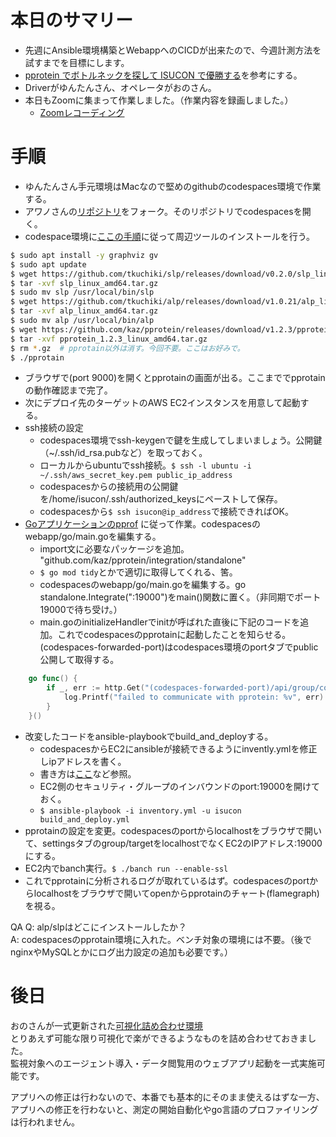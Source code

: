 # 本日のサマリー
- 先週にAnsible環境構築とWebappへのCICDが出来たので、今週計測方法を試すまでを目標にします。
- [pprotein でボトルネックを探して ISUCON で優勝する](https://zenn.dev/team_soda/articles/20231206000000)を参考にする。
- Driverがゆんたんさん、オペレータがおのさん。
- 本日もZoomに集まって作業しました。（作業内容を録画しました。）
  - [Zoomレコーディング](https://us06web.zoom.us/rec/share/VzxbzVE6ls0mo-rG78MZcCCEaHQiidavp5cNt_ZWv-zVrQGKXyBaWLxKKRLODhBf.Td85YN57K7wH-Nww)

# 手順
- ゆんたんさん手元環境はMacなので堅めのgithubのcodespaces環境で作業する。
- アワノさんの[リポジトリ](https://github.com/Akijin007/isucon13)をフォーク。そのリポジトリでcodespacesを開く。
- codespace環境に[ここの手順](https://zenn.dev/team_soda/articles/20231206000000#%E5%91%A8%E8%BE%BA%E3%83%84%E3%83%BC%E3%83%AB%E3%81%AE%E3%82%A4%E3%83%B3%E3%82%B9%E3%83%88%E3%83%BC%E3%83%AB)に従って周辺ツールのインストールを行う。
```bash
$ sudo apt install -y graphviz gv
$ sudo apt update
$ wget https://github.com/tkuchiki/slp/releases/download/v0.2.0/slp_linux_amd64.tar.gz
$ tar -xvf slp_linux_amd64.tar.gz
$ sudo mv slp /usr/local/bin/slp
$ wget https://github.com/tkuchiki/alp/releases/download/v1.0.21/alp_linux_amd64.tar.gz
$ tar -xvf alp_linux_amd64.tar.gz
$ sudo mv alp /usr/local/bin/alp
$ wget https://github.com/kaz/pprotein/releases/download/v1.2.3/pprotein_1.2.3_linux_amd64.tar.gz
$ tar -xvf pprotein_1.2.3_linux_amd64.tar.gz
$ rm *.gz  # pprotain以外は消す。今回不要。ここはお好みで。
$ ./pprotain
```
- ブラウザで(port 9000)を開くとpprotainの画面が出る。ここまででpprotainの動作確認まで完了。
- 次にデプロイ先のターゲットのAWS EC2インスタンスを用意して起動する。
- ssh接続の設定
  - codespaces環境でssh-keygenで鍵を生成してしまいましょう。公開鍵（~/.ssh/id_rsa.pubなど）を取っておく。
  - ローカルからubuntuでssh接続。`$ ssh -l ubuntu -i ~/.ssh/aws_secret_key.pem public_ip_address`
  - codespacesからの接続用の公開鍵を/home/isucon/.ssh/authorized_keysにペーストして保存。
  - codespacesから`$ ssh isucon@ip_address`で接続できればOK。
- [Goアプリケーションのpprof](https://zenn.dev/team_soda/articles/20231206000000#go%E3%82%A2%E3%83%97%E3%83%AA%E3%82%B1%E3%83%BC%E3%82%B7%E3%83%A7%E3%83%B3%E3%81%AEpprof)
に従って作業。codespacesのwebapp/go/main.goを編集する。
  - import文に必要なパッケージを追加。	"github.com/kaz/pprotein/integration/standalone"
  - `$ go mod tidy`とかで適切に取得してくれる、筈。
  - codespacesのwebapp/go/main.goを編集する。go standalone.Integrate(":19000")をmain()関数に置く。（非同期でポート19000で待ち受け。）
  - main.goのinitializeHandlerでinitが呼ばれた直後に下記のコードを追加。これでcodespacesのpprotainに起動したことを知らせる。(codespaces-forwarded-port)はcodespaces環境のportタブでpublic公開して取得する。
```go
	go func() {
		if _, err := http.Get("(codespaces-forwarded-port)/api/group/collect"); err != nil {
			log.Printf("failed to communicate with pprotein: %v", err)
		}
	}()
```
- 改変したコードをansible-playbookでbuild_and_deployする。
  - codespacesからEC2にansibleが接続できるようにinvently.ymlを修正しipアドレスを書く。
  - 書き方は[ここ](https://github.com/mo124121/isucon13-try/blob/main/ansible/inventory.yaml)など参照。
  - EC2側のセキュリティ・グループのインバウンドのport:19000を開けておく。
  - `$ ansible-playbook -i inventory.yml -u isucon build_and_deploy.yml`
- pprotainの設定を変更。codespacesのportからlocalhostをブラウザで開いて、settingsタブのgroup/targetをlocalhostでなくEC2のIPアドレス:19000にする。
- EC2内でbanch実行。`$ ./banch run --enable-ssl`
- これでpprotainに分析されるログが取れているはず。codespacesのportからlocalhostをブラウザで開いてopenからpprotainのチャート(flamegraph)を視る。

QA
Q: alp/slpはどこにインストールしたか？  
A: codespacesのpprotain環境に入れた。ベンチ対象の環境には不要。（後でnginxやMySQLとかにログ出力設定の追加も必要です。）  

# 後日
おのさんが一式更新された[可視化詰め合わせ環境](https://github.com/mo124121/isucon-o11y)  
とりあえず可能な限り可視化で楽ができるようなものを詰め合わせておきました。  
監視対象へのエージェント導入・データ閲覧用のウェブアプリ起動を一式実施可能です。  

アプリへの修正は行わないので、本番でも基本的にそのまま使えるはずな一方、  
アプリへの修正を行わないと、測定の開始自動化やgo言語のプロファイリングは行われません。  
